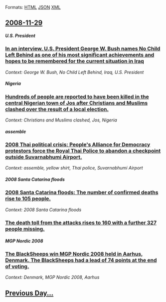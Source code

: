 
Formats: [HTML](2008/11/29/index.html)  [JSON](2008/11/29/index.json)  [XML](2008/11/29/index.xml)  

## [2008-11-29](/news/2008/11/29/index.md)

##### U.S. President
### [ In an interview, U.S. President George W. Bush names No Child Left Behind as one of his most significant achievements and hopes to be remembered for the current situation in Iraq ](/news/2008/11/29/in-an-interview-u-s-president-george-w-bush-names-no-child-left-behind-as-one-of-his-most-significant-achievements-and-hopes-to-be-remem.md)
_Context: George W. Bush, No Child Left Behind, Iraq, U.S. President_

##### Nigeria
### [ Hundreds of people are reported to have been killed in the central Nigerian town of Jos after Christians and Muslims clashed over the result of a local election. ](/news/2008/11/29/hundreds-of-people-are-reported-to-have-been-killed-in-the-central-nigerian-town-of-jos-after-christians-and-muslims-clashed-over-the-resul.md)
_Context: Christians and Muslims clashed, Jos, Nigeria_

##### assemble
### [ 2008 Thai political crisis: People's Alliance for Democracy protestors force the Royal Thai Police to abandon a checkpoint outside Suvarnabhumi Airport. ](/news/2008/11/29/2008-thai-political-crisis-people-s-alliance-for-democracy-protestors-force-the-royal-thai-police-to-abandon-a-checkpoint-outside-suvarnab.md)
_Context: assemble, yellow shirt, Thai police, Suvarnabhumi Airport_

##### 2008 Santa Catarina floods
### [ 2008 Santa Catarina floods: The number of confirmed deaths rise to 105 people. ](/news/2008/11/29/2008-santa-catarina-floods-the-number-of-confirmed-deaths-rise-to-105-people.md)
_Context: 2008 Santa Catarina floods_

##### 
### [ The death toll from the attacks rises to 160 with a further 327 people missing. ](/news/2008/11/29/the-death-toll-from-the-attacks-rises-to-160-with-a-further-327-people-missing.md)
##### MGP Nordic 2008
### [ The BlackSheeps win MGP Nordic 2008 held in Aarhus, Denmark. The BlackSheeps had a lead of 74 points at the end of voting. ](/news/2008/11/29/the-blacksheeps-win-mgp-nordic-2008-held-in-aarhus-denmark-the-blacksheeps-had-a-lead-of-74-points-at-the-end-of-voting.md)
_Context: Denmark, MGP Nordic 2008, Aarhus_

## [Previous Day...](/news/2008/11/28/index.md)

